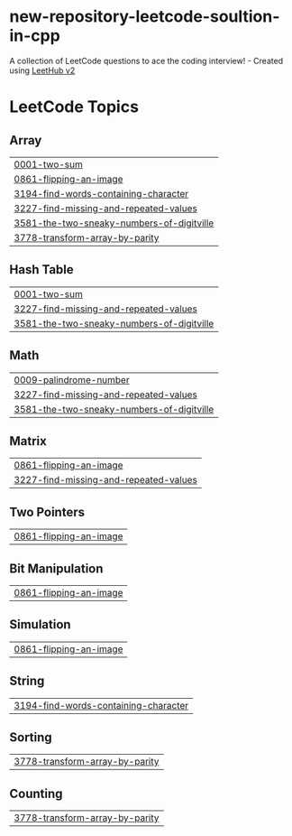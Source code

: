 # new-repository-leetcode-soultion-in-cpp
A collection of LeetCode questions to ace the coding interview! - Created using [LeetHub v2](https://github.com/arunbhardwaj/LeetHub-2.0)

<!---LeetCode Topics Start-->
# LeetCode Topics
## Array
|  |
| ------- |
| [0001-two-sum](https://github.com/Lidia-Kibret/new-repository-leetcode-soultion-in-cpp/tree/master/0001-two-sum) |
| [0861-flipping-an-image](https://github.com/Lidia-Kibret/new-repository-leetcode-soultion-in-cpp/tree/master/0861-flipping-an-image) |
| [3194-find-words-containing-character](https://github.com/Lidia-Kibret/new-repository-leetcode-soultion-in-cpp/tree/master/3194-find-words-containing-character) |
| [3227-find-missing-and-repeated-values](https://github.com/Lidia-Kibret/new-repository-leetcode-soultion-in-cpp/tree/master/3227-find-missing-and-repeated-values) |
| [3581-the-two-sneaky-numbers-of-digitville](https://github.com/Lidia-Kibret/new-repository-leetcode-soultion-in-cpp/tree/master/3581-the-two-sneaky-numbers-of-digitville) |
| [3778-transform-array-by-parity](https://github.com/Lidia-Kibret/new-repository-leetcode-soultion-in-cpp/tree/master/3778-transform-array-by-parity) |
## Hash Table
|  |
| ------- |
| [0001-two-sum](https://github.com/Lidia-Kibret/new-repository-leetcode-soultion-in-cpp/tree/master/0001-two-sum) |
| [3227-find-missing-and-repeated-values](https://github.com/Lidia-Kibret/new-repository-leetcode-soultion-in-cpp/tree/master/3227-find-missing-and-repeated-values) |
| [3581-the-two-sneaky-numbers-of-digitville](https://github.com/Lidia-Kibret/new-repository-leetcode-soultion-in-cpp/tree/master/3581-the-two-sneaky-numbers-of-digitville) |
## Math
|  |
| ------- |
| [0009-palindrome-number](https://github.com/Lidia-Kibret/new-repository-leetcode-soultion-in-cpp/tree/master/0009-palindrome-number) |
| [3227-find-missing-and-repeated-values](https://github.com/Lidia-Kibret/new-repository-leetcode-soultion-in-cpp/tree/master/3227-find-missing-and-repeated-values) |
| [3581-the-two-sneaky-numbers-of-digitville](https://github.com/Lidia-Kibret/new-repository-leetcode-soultion-in-cpp/tree/master/3581-the-two-sneaky-numbers-of-digitville) |
## Matrix
|  |
| ------- |
| [0861-flipping-an-image](https://github.com/Lidia-Kibret/new-repository-leetcode-soultion-in-cpp/tree/master/0861-flipping-an-image) |
| [3227-find-missing-and-repeated-values](https://github.com/Lidia-Kibret/new-repository-leetcode-soultion-in-cpp/tree/master/3227-find-missing-and-repeated-values) |
## Two Pointers
|  |
| ------- |
| [0861-flipping-an-image](https://github.com/Lidia-Kibret/new-repository-leetcode-soultion-in-cpp/tree/master/0861-flipping-an-image) |
## Bit Manipulation
|  |
| ------- |
| [0861-flipping-an-image](https://github.com/Lidia-Kibret/new-repository-leetcode-soultion-in-cpp/tree/master/0861-flipping-an-image) |
## Simulation
|  |
| ------- |
| [0861-flipping-an-image](https://github.com/Lidia-Kibret/new-repository-leetcode-soultion-in-cpp/tree/master/0861-flipping-an-image) |
## String
|  |
| ------- |
| [3194-find-words-containing-character](https://github.com/Lidia-Kibret/new-repository-leetcode-soultion-in-cpp/tree/master/3194-find-words-containing-character) |
## Sorting
|  |
| ------- |
| [3778-transform-array-by-parity](https://github.com/Lidia-Kibret/new-repository-leetcode-soultion-in-cpp/tree/master/3778-transform-array-by-parity) |
## Counting
|  |
| ------- |
| [3778-transform-array-by-parity](https://github.com/Lidia-Kibret/new-repository-leetcode-soultion-in-cpp/tree/master/3778-transform-array-by-parity) |
<!---LeetCode Topics End-->
